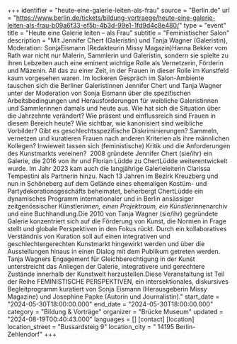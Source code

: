 +++
identifier = "heute-eine-galerie-leiten-als-frau"
source = "Berlin.de"
url = "https://www.berlin.de/tickets/bildung-vortraege/heute-eine-galerie-leiten-als-frau-b09a6f33-ef5b-4b3d-99e1-1fd9d4c8e480/"
type = "event"
title = "Heute eine Galerie leiten – als Frau"
subtitle = "Feministischer Salon"
description = "Mit Jennifer Chert (Galeristin) und Tanja Wagner (Galeristin), Moderation: SonjaEismann (Redakteurin Missy Magazin)Hanna Bekker vom Rath war nicht nur Malerin, Sammlerin und Galeristin, sondern sie spielte zu ihren Lebzeiten auch eine eminent wichtige Rolle als Vernetzerin, Förderin und Mäzenin. All das zu einer Zeit, in der Frauen in dieser Rolle im Kunstfeld kaum vorgesehen waren. Im lockeren Gespräch im Salon-Ambiente tauschen sich die Berliner Galeristinnen Jennifer Chert und Tanja Wagner unter der Moderation von Sonja Eismann über die spezifischen Arbeitsbedingungen und Herausforderungen für weibliche Galeristinnen und Sammlerinnen damals und heute aus. Wie hat sich die Situation über die Jahrzehnte verändert? Wie präsent und einflussreich sind Frauen in diesem Bereich heute? Wie sichtbar, wie kanonisiert sind weibliche Vorbilder? Gibt es geschlechtsspezifische Diskriminierungen? Sammeln, vernetzen und kuratieren Frauen nach anderen Kriterien als ihre männlichen Kollegen? Inwieweit lassen sich (feministische) Kritik und die Anforderungen des Kunstmarkts vereinen?  2008 gründete Jennifer Chert (sie/ihr) ein Galerie, die 2016 von ihr und Florian Lüdde zu ChertLüdde weiterentwickelt wurde. Im Jahr 2023 kam auch die langjährige Galerieleiterin Clarissa Tempestini als Partnerin hinzu. Nach 13 Jahren im Bezirk Kreuzberg und nun in Schöneberg auf dem Gelände eines ehemaligen Kostüm- und Partydekorationsgeschäfts beheimatet, beherbergt ChertLüdde ein dynamisches Programm internationaler und in Berlin ansässiger zeitgenössischer Künstler*innen, einen Projektraum, ein Künstler*innenarchiv und eine Buchhandlung.Die 2010 von Tanja Wagner (sie/ihr) gegründete Galerie konzentriert sich auf die Förderung von Kunst, die Normen in Frage stellt und globale Perspektiven in den Fokus rückt. Durch ein kollaboratives Verständnis von Kuration soll auf einen integrativen und geschlechtergerechten Kunstmarkt hingewirkt werden und über die Ausstellungen hinaus in einen Dialog mit dem Publikum getreten werden. Tanja Wagners Engagement für Gleichberechtigung in der Kunst unterstreicht das Anliegen der Galerie, integrativere und gerechtere Zustände innerhalb der Kunstwelt herzustellen.Diese Veranstaltung ist Teil der Reihe FEMINISTISCHE PERSPEKTIVEN, ein intersektionales, diskursives Begleitprogramm kuratiert von Sonja Eismann (Herausgeberin Missy Magazine) und Josephine Papke (Autorin und Journalistin)."
start_date = "2024-05-30T18:00:00.000"
end_date = "2024-05-30T18:00:00.000"
category = "Bildung & Vorträge"
organizer = "Brücke Museum"
updated = "2024-08-19T00:40:43.000"
languages = []
[contact]
[location]
location_street = "Bussardsteig 9"
location_city = " 14195 Berlin-Zehlendorf"
+++